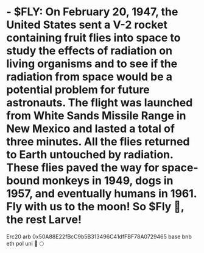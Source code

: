 # - $FLY: On February 20, 1947, the United States sent a V-2 rocket containing fruit flies into space to study the effects of radiation on living organisms and to see if the radiation from space would be a potential problem for future astronauts. The flight was launched from White Sands Missile Range in New Mexico and lasted a total of three minutes. All the flies returned to Earth untouched by radiation. These flies paved the way for space-bound monkeys in 1949, dogs in 1957, and eventually humans in 1961. Fly with us to the moon! So $Fly 🦋, the rest Larve! 
Erc20
arb 0x50A88E22fBcC9b5B313496C41dfFBF78A0729465
base
bnb
eth
pol
uni
🚀
🌕
